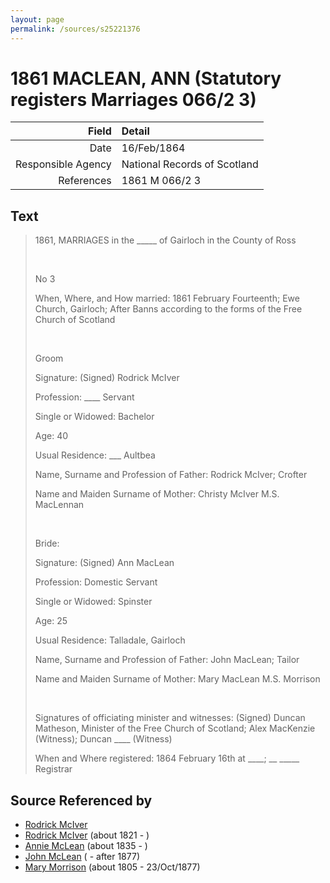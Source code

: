 ```yaml
---
layout: page
permalink: /sources/s25221376
---
```


# 1861 MACLEAN, ANN (Statutory registers Marriages 066/2 3)

Field | Detail
---:|:---
Date | 16/Feb/1864
Responsible Agency | National Records of Scotland
References | 1861 M 066/2 3

## Text

> 1861, MARRIAGES in the _____ of Gairloch in the County of Ross
>
> <br/>
>
> No 3
>
> When, Where, and How married: 1861 February Fourteenth; Ewe Church, Gairloch; After Banns according to the forms of the Free Church of Scotland
>
> <br/>
>
> Groom
>
> Signature: (Signed) Rodrick McIver
>
> Profession: ____ Servant
>
> Single or Widowed: Bachelor
>
> Age: 40
>
> Usual Residence: ___ Aultbea
>
> Name, Surname and Profession of Father: Rodrick McIver; Crofter
>
> Name and Maiden Surname of Mother: Christy McIver M.S. MacLennan
>
> <br/>
>
> Bride:
>
> Signature: (Signed) Ann MacLean
>
> Profession: Domestic Servant
>
> Single or Widowed: Spinster
>
> Age: 25
>
> Usual Residence: Talladale, Gairloch
>
> Name, Surname and Profession of Father: John MacLean; Tailor
>
> Name and Maiden Surname of Mother: Mary MacLean M.S. Morrison
>
> <br/>
>
> Signatures of officiating minister and witnesses: (Signed) Duncan Matheson, Minister of the Free Church of Scotland; Alex MacKenzie (Witness); Duncan ____ (Witness)
>
> When and Where registered: 1864 February 16th at ____; __ _____ Registrar
>

## Source Referenced by

* [Rodrick McIver](../people/@53638178@-rodrick-mciver-b-d.md)
* [Rodrick McIver](../people/@91038040@-rodrick-mciver-b1821-d.md) (about 1821 - )
* [Annie McLean](../people/@68658880@-annie-mclean-b1835-d.md) (about 1835 - )
* [John McLean](../people/@91397610@-john-mclean-b-d1877.md) ( - after 1877)
* [Mary Morrison](../people/@18316154@-mary-morrison-b1805-d1877-10-23.md) (about 1805 - 23/Oct/1877)
